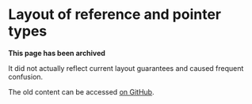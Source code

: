 # Layout of reference and pointer types

**This page has been archived**

It did not actually reflect current layout guarantees and caused frequent confusion.

The old content can be accessed [on GitHub](https://github.com/rust-lang/unsafe-code-guidelines/blob/c138499c1de03b908dfe719a41193c84f8146883/reference/src/layout/pointers.md).
